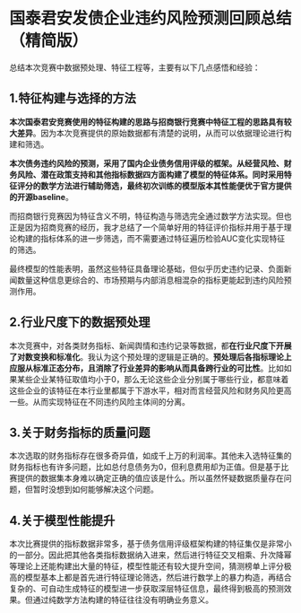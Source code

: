 # 国泰君安发债企业违约风险预测回顾总结（精简版）
总结本次竞赛中数据预处理、特征工程等，主要有以下几点感悟和经验：
## 1.特征构建与选择的方法
**本次国泰君安竞赛使用的特征构建的思路与招商银行竞赛中特征工程的思路具有较大差异**。因为本次竞赛提供的原始数据都有清楚的说明，从而可以依据理论进行构建和筛选。

**本次债务违约风险的预测，采用了国内企业债务信用评级的框架。从经营风险、财务风险、潜在政策支持和其他指标数据四方面构建了模型的特征体系。同时采用特征评分的数学方法进行辅助筛选，最终初次训练的模型版本其性能便优于官方提供的开源baseline**。

而招商银行竞赛因为特征含义不明，特征构造与筛选完全通过数学方法实现。但也正是因为招商竞赛的经历，我才总结了一个简单好用的特征评价指标并用于基于理论构建的指标体系的进一步筛选，而不需要通过特征遍历检验AUC变化实现特征的筛选。

最终模型的性能表明，虽然这些特征具备理论基础，但似乎历史违约记录、负面新闻数量这种信息更综合的、市场预期与内部消息相混杂的指标更能起到违约风险预测作用。
## 2.行业尺度下的数据预处理
本次竞赛中，对各类财务指标、新闻舆情和违约记录等数据，都**在行业尺度下开展了对数变换和标准化**。我认为这个预处理的逻辑是正确的。**预处理后各指标理论上应服从标准正态分布，且消除了行业差异的影响从而具备跨行业的可比性**。比如如果某些企业某特征取值均小于0，那么无论这些企业分别属于哪些行业，都意味着这些企业的该特征在本行业里都属于下游水平，相对而言经营风险和财务风险更高一些。从而实现特征在不同违约风险主体间的分离。
## 3.关于财务指标的质量问题
本次选取的财务指标存在很多奇异值，如成千上万的利润率。其他未入选特征集的财务指标也有许多问题，比如总付息债务为0，但利息费用却为正值。但是基于比赛提供的数据集本身难以确定正确的值应该是什么。所以虽然怀疑数据质量存在问题，但暂时没想到如何能够解决这个问题。
## 4.关于模型性能提升
本次比赛提供的指标数据非常多，基于债务信用评级框架构建的特征集仅是非常小的一部分。因此把其他各类指标数据纳入进来，然后进行特征交叉相乘、升次降幂等理论上还能构建出大量的特征，模型性能还有较大提升空间，猜测榜单上评分极高的模型基本上都是首先进行特征理论筛选，然后进行数学上的暴力构造，再结合复杂的、可自动生成特征的模型进一步获取深层特征信息，最终得到极高的预测效果。但通过纯数学方法构建的特征往往没有明确业务意义。

